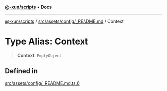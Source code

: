 [**@-xun/scripts**](../../../../../README.md) • **Docs**

***

[@-xun/scripts](../../../../../README.md) / [src/assets/config/\_README.md](../README.md) / Context

# Type Alias: Context

> **Context**: `EmptyObject`

## Defined in

[src/assets/config/\_README.md.ts:6](https://github.com/Xunnamius/xscripts/blob/91915b63e10dd6449ad16f4202f487b34227194a/src/assets/config/_README.md.ts#L6)
